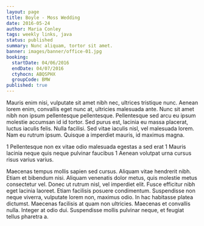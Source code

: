 ```yaml
---
layout: page
title: Boyle - Moss Wedding
date: 2016-05-24
author: Maria Conley
tags: weekly links, java
status: published
summary: Nunc aliquam, tortor sit amet.
banner: images/banner/office-01.jpg
booking:
  startDate: 04/06/2016
  endDate: 04/07/2016
  ctyhocn: ABQSPHX
  groupCode: BMW
published: true
---
```

Mauris enim nisi, vulputate sit amet nibh nec, ultrices tristique nunc. Aenean lorem enim, convallis eget nunc at, ultricies malesuada ante. Nunc sit amet nibh non ipsum pellentesque pellentesque. Pellentesque sed arcu eu ipsum molestie accumsan id id tortor. Sed purus est, lacinia eu massa placerat, luctus iaculis felis. Nulla facilisi. Sed vitae iaculis nisl, vel malesuada lorem. Nam eu rutrum ipsum. Quisque a imperdiet mauris, id maximus magna.

1 Pellentesque non ex vitae odio malesuada egestas a sed erat
1 Mauris lacinia neque quis neque pulvinar faucibus
1 Aenean volutpat urna cursus risus varius varius.

Maecenas tempus mollis sapien sed cursus. Aliquam vitae hendrerit nibh. Etiam et bibendum nisi. Aliquam venenatis dolor metus, quis molestie metus consectetur vel. Donec ut rutrum nisl, vel imperdiet elit. Fusce efficitur nibh eget lacinia laoreet. Etiam facilisis posuere condimentum. Suspendisse non neque viverra, vulputate lorem non, maximus odio. In hac habitasse platea dictumst. Maecenas facilisis at quam non ultricies. Maecenas et convallis nulla. Integer at odio dui. Suspendisse mollis pulvinar neque, et feugiat tellus pharetra a.
